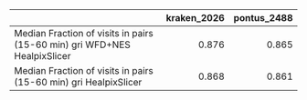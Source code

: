 |                                                                          |   kraken_2026 |   pontus_2488 |
|:-------------------------------------------------------------------------|--------------:|--------------:|
| Median Fraction of visits in pairs (15-60 min) gri WFD+NES HealpixSlicer |         0.876 |         0.865 |
| Median Fraction of visits in pairs (15-60 min) gri HealpixSlicer         |         0.868 |         0.861 |
